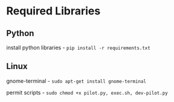 # Required Libraries
## Python
install python libraries - `pip install -r requirements.txt`

## Linux
gnome-terminal - `sudo apt-get install gnome-terminal`

permit scripts - `sudo chmod +x pilot.py, exec.sh, dev-pilot.py`